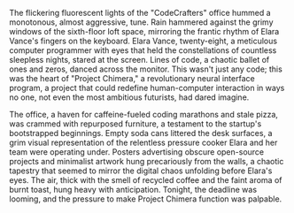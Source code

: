 The flickering fluorescent lights of the "CodeCrafters" office hummed a monotonous, almost aggressive, tune.  Rain hammered against the grimy windows of the sixth-floor loft space, mirroring the frantic rhythm of Elara Vance's fingers on the keyboard.  Elara Vance, twenty-eight, a meticulous computer programmer with eyes that held the constellations of countless sleepless nights, stared at the screen.  Lines of code, a chaotic ballet of ones and zeros, danced across the monitor.  This wasn't just any code; this was the heart of "Project Chimera," a revolutionary neural interface program, a project that could redefine human-computer interaction in ways no one, not even the most ambitious futurists, had dared imagine.

The office, a haven for caffeine-fueled coding marathons and stale pizza, was crammed with repurposed furniture, a testament to the startup's bootstrapped beginnings.  Empty soda cans littered the desk surfaces, a grim visual representation of the relentless pressure cooker Elara and her team were operating under.  Posters advertising obscure open-source projects and minimalist artwork hung precariously from the walls, a chaotic tapestry that seemed to mirror the digital chaos unfolding before Elara's eyes.  The air, thick with the smell of recycled coffee and the faint aroma of burnt toast, hung heavy with anticipation. Tonight, the deadline was looming, and the pressure to make Project Chimera function was palpable.

